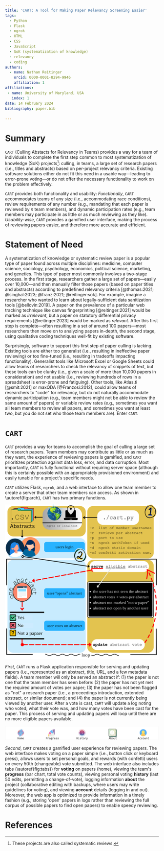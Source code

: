 ```yaml
---
title: 'CART: A Tool for Making Paper Relevancy Screening Easier'
tags:
  - Python
  - Flask
  - ngrok 
  - HTML
  - CSS
  - JavaScript
  - SoK (systematization of knowledge)
  - relevancy 
  - coding  
authors:
  - name: Nathan Reitinger
    orcid: 0000-0001-8294-9946
    affiliation: 1
affiliations:
 - name: University of Maryland, USA
   index: 1
date: 14 February 2024
bibliography: paper.bib

---
```


# Summary

`CART` (Culling Abstacts for Relevancy in Teams) provides a way for a team of individuals to complete the first step common to most systematization of knowledge (SoK) projects[^1]: culling, in teams, a large set of research papers (i.e., titles and abstracts) based on per-project relevancy criteria. Existing software solutions either do not fit this need in a usable way—leading to error-prone voting—or do not offer the necessary functionality to work on the problem effectively.

`CART` provides both functionality and usability: *Functionally*, `CART` accommodates teams of any size (i.e., accommodating race conditions), review requirements of any number (e.g., mandating that each paper is reviewed by *n* team members), and dynamic participation rates (e.g., team members may participate in as little or as much reviewing as they like). *Usability-wise*, `CART` provides a gamified user interface, making the process of reviewing papers easier, and therefore more accurate and efficient. 

# Statement of Need

A systematization of knowledge or systematic review paper is a popular type of paper found across multiple disciplines: medicine, computer science, sociology, psychology, economics, political science, marketing, and genetics. This type of paper most commonly involves a two-stage process. In the first stage, researchers gather a large set of papers—easily over 10,000—and then manually filter those papers (based on paper titles and abstracts) according to predefined relevancy criteria [@thomas:2021; @singhal:2023; @franz:2021; @reitinger:sok]. For example, imagine a researcher who wanted to learn about legally-sufficient data sanitization tools [@bellovin:2019]. A paper on the prevalence of a particular web tracking technique like canvas fingerprinting [@reitinger:2021] would be marked as *irrelevant*, but a paper on statutory differential privacy requirements [@reitinger:2023] would be marked as *relevant*. After this first step is complete—often resulting in a set of around 100 papers—most researchers then move on to analyzing papers in-depth, the second stage, using qualitative coding techniques well-fit by existing software.

Surprisingly, software to support this first step of paper culling is lacking. Existing tools are either too generalist (i.e., resulting in ineffective paper reviewing) or too fine-tuned (i.e., resulting in tradeoffs impacting functionality). Generalist tools like Microsoft Excel or Google Sheets could allow teams of researchers to check the relevancy of snippets of text, but these tools can be clunky (i.e., given a scale of more than 10,000 papers in consideration) and not usable (i.e., reviewing hundreds of rows in a spreadsheet is error-prone and fatiguing). Other tools, like Atlas.ti [@smit:2021] or maxQDA [@Franzosi:2012], could allow teams of researchers to "code" for relevancy, but do not naturally accommodate dynamic participation (e.g., team members might not be able to review the same amount of papers) or variable review rates (e.g., sometimes you want all team members to review all papers, and sometimes you want at least two, but you do not set who those team members are). Enter `CART`.



# `CART`

`CART` provides a way for teams to accomplish the goal of culling a large set of research papers. Team members may contribute as little or as much as they want, the experience of reviewing papers is gamified, and `CART` prioritizes protection against data loss, error, and data corruption. Most importantly, `CART` is fully functional without requiring server space (although this is certainly possible with an appropriately provisioned environment) and easily tunable for a project's specific needs. 

`CART` utilizes Flask, `ngrok`, and a web interface to allow one team member to create a server that other team members can access. As shown in \autoref{fig:arch}, `CART` has two primary functions. 



![Architecture of `CART`.\label{fig:arch}](../docs/img/architecture.png)

*First*, `CART` runs a Flask application responsible for serving and updating papers (i.e., represented as an abstract, title, URL, and a few metadata fields). A team member will only be served an abstract if: (1) the paper is not one that the team member has seen before: (2) the paper has not yet met the required amount of votes per paper; (3) the paper has not been flagged as "not" a research paper (i.e., a proceedings introduction, extended abstract, or similar document); and (4) the paper is not currently being viewed by another user. After a vote is cast, `CART`  will update a log noting who voted, what their vote was, and how many votes have been cast for the paper. This process of serving and updating papers will loop until there are no more eligible papers available. 

![Web interface tabs: home, progress, history, information, and account.\label{fig:tabs}](../docs/img/dock.png)

*Second*, `CART` creates a gamified user experience for reviewing papers. The web interface makes voting on a paper simple (i.e., button click or keyboard press), allows users to set personal goals, and rewards (with confetti) users on every 50th (changeable) vote submitted. The web interface also includes tabs (\autoref{fig:tabs}) for **voting** on papers (home), viewing the team's **progress** (bar chart, total vote counts), viewing personal voting **history** (last 50 edits, permitting a change-of-vote), logging information **about** the project (collaborative editing with backups, where users may write guidelines for voting), and viewing **account** details (logging in and out). Moreover, the web app is optimized to provide information in a timely fashion (e.g., storing 'open' papers in logs rather than reviewing the full corpus of possible papers to find open papers) to enable speedy reviewing. 



# References





[^1]: These projects are also called systematic reviews. 

